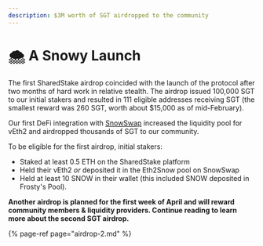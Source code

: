 ```yaml
---
description: $3M worth of SGT airdropped to the community
---
```


# 🌨️ A Snowy Launch

The first SharedStake airdrop coincided with the launch of the protocol after two months of hard work in relative stealth. The airdrop issued 100,000 SGT to our initial stakers and resulted in 111 eligible addresses receiving SGT \(the smallest reward was 260 SGT, worth about $15,000 as of mid-February\).

Our first DeFi integration with [SnowSwap](https://snowswap.org/) increased the liquidity pool for vEth2 and airdropped thousands of SGT to our community.

To be eligible for the first airdrop, initial stakers:

* Staked at least 0.5 ETH on the SharedStake platform
* Held their vEth2 _or_ deposited it in the Eth2Snow pool on SnowSwap
* Held at least 10 SNOW in their wallet \(this included SNOW deposited in Frosty's Pool\).

**Another airdrop is planned for the first week of April and will reward community members & liquidity providers. Continue reading to learn more about the second SGT airdrop.**

{% page-ref page="airdrop-2.md" %}

